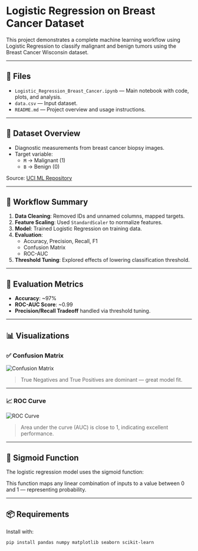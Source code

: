 # Logistic Regression on Breast Cancer Dataset

This project demonstrates a complete machine learning workflow using Logistic Regression to classify malignant and benign tumors using the Breast Cancer Wisconsin dataset.

---

## 📂 Files

- `Logistic_Regression_Breast_Cancer.ipynb` — Main notebook with code, plots, and analysis.
- `data.csv` — Input dataset.
- `README.md` — Project overview and usage instructions.

---

## 🧬 Dataset Overview

- Diagnostic measurements from breast cancer biopsy images.
- Target variable:
  - `M` → Malignant (1)
  - `B` → Benign (0)

Source: [UCI ML Repository](https://archive.ics.uci.edu/ml/datasets/Breast+Cancer+Wisconsin+(Diagnostic))

---

## 🧪 Workflow Summary

1. **Data Cleaning**: Removed IDs and unnamed columns, mapped targets.
2. **Feature Scaling**: Used `StandardScaler` to normalize features.
3. **Model**: Trained Logistic Regression on training data.
4. **Evaluation**: 
   - Accuracy, Precision, Recall, F1
   - Confusion Matrix
   - ROC-AUC
5. **Threshold Tuning**: Explored effects of lowering classification threshold.

---

## 🧾 Evaluation Metrics

- **Accuracy**: ~97%
- **ROC-AUC Score**: ~0.99
- **Precision/Recall Tradeoff** handled via threshold tuning.

---

## 📊 Visualizations

### ✅ Confusion Matrix

![Confusion Matrix](images/confusion_matrix.png)

> True Negatives and True Positives are dominant — great model fit.

---

### 📈 ROC Curve

![ROC Curve](images/roc_curve.png)

> Area under the curve (AUC) is close to 1, indicating excellent performance.

---

## 🧠 Sigmoid Function

The logistic regression model uses the sigmoid function:


This function maps any linear combination of inputs to a value between 0 and 1 — representing probability.

---

## 📦 Requirements

Install with:

```bash
pip install pandas numpy matplotlib seaborn scikit-learn

